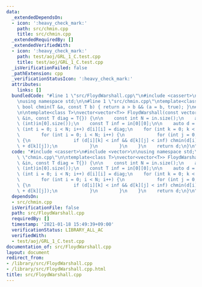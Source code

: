 ```yaml
---
data:
  _extendedDependsOn:
  - icon: ':heavy_check_mark:'
    path: src/chmin.cpp
    title: src/chmin.cpp
  _extendedRequiredBy: []
  _extendedVerifiedWith:
  - icon: ':heavy_check_mark:'
    path: test/aoj/GRL_1_C.test.cpp
    title: test/aoj/GRL_1_C.test.cpp
  _isVerificationFailed: false
  _pathExtension: cpp
  _verificationStatusIcon: ':heavy_check_mark:'
  attributes:
    links: []
  bundledCode: "#line 1 \"src/FloydWarshall.cpp\"\n#include <cassert>\n#include <vector>\n\
    \nusing namespace std;\n\n#line 1 \"src/chmin.cpp\"\ntemplate<class T>\ninline\
    \ bool chmin(T &a, const T b) { return a > b && (a = b, true); }\n#line 7 \"src/FloydWarshall.cpp\"\
    \n\ntemplate<class T>\nvector<vector<T>> FloydWarshall(const vector<vector<T>>\
    \ &in, const T diag = T{}) {\n\n    const int N = in.size();\n    assert(N ==\
    \ (int)in[0].size());\n    const T inf = in[0][0];\n\n    auto d = in;\n    for\
    \ (int i = 0; i < N; i++) d[i][i] = diag;\n    for (int k = 0; k < N; k++) {\n\
    \        for (int i = 0; i < N; i++) {\n            for (int j = 0; j < N; j++)\
    \ {\n                if (d[i][k] < inf && d[k][j] < inf) chmin(d[i][j], d[i][k]\
    \ + d[k][j]);\n            }\n        }\n    }\n    return d;\n}\n"
  code: "#include <cassert>\n#include <vector>\n\nusing namespace std;\n\n#include\
    \ \"chmin.cpp\"\n\ntemplate<class T>\nvector<vector<T>> FloydWarshall(const vector<vector<T>>\
    \ &in, const T diag = T{}) {\n\n    const int N = in.size();\n    assert(N ==\
    \ (int)in[0].size());\n    const T inf = in[0][0];\n\n    auto d = in;\n    for\
    \ (int i = 0; i < N; i++) d[i][i] = diag;\n    for (int k = 0; k < N; k++) {\n\
    \        for (int i = 0; i < N; i++) {\n            for (int j = 0; j < N; j++)\
    \ {\n                if (d[i][k] < inf && d[k][j] < inf) chmin(d[i][j], d[i][k]\
    \ + d[k][j]);\n            }\n        }\n    }\n    return d;\n}\n"
  dependsOn:
  - src/chmin.cpp
  isVerificationFile: false
  path: src/FloydWarshall.cpp
  requiredBy: []
  timestamp: '2021-01-18 15:49:39+09:00'
  verificationStatus: LIBRARY_ALL_AC
  verifiedWith:
  - test/aoj/GRL_1_C.test.cpp
documentation_of: src/FloydWarshall.cpp
layout: document
redirect_from:
- /library/src/FloydWarshall.cpp
- /library/src/FloydWarshall.cpp.html
title: src/FloydWarshall.cpp
---
```

